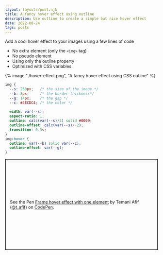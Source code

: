 ```yaml
---
layout: layouts/post.njk
title: A fancy hover effect using outline
description: Use outline to create a simple but nice hover effect
date: 2022-08-24
tags: posts
---
```


Add a cool hover effect to your images using a few lines of code
* No extra element (only the `<img>` tag)
* No pseudo element
* Using only the outline property
* Optimized with CSS variables


{% image "./hover-effect.png", "A fancy hover effect using CSS outline" %}

```css
img {
  --s: 250px;   /* the size of the image */
  --b: 8px;     /* the border thickness*/
  --g: 14px;    /* the gap */
  --c: #4ECDC4; /* the color */
  
  width: var(--s);
  aspect-ratio: 1;
  outline: calc(var(--s)/2) solid #0009;
  outline-offset: calc(var(--s)/-2);
  transition: 0.3s;
}
img:hover {
  outline: var(--b) solid var(--c);
  outline-offset: var(--g);
}
```

<p class="codepen" data-height="300" data-default-tab="result" data-slug-hash="JjLVLPL" data-preview="true" data-user="t_afif" style="height: 300px; box-sizing: border-box; display: flex; align-items: center; justify-content: center; border: 2px solid; margin: 1em 0; padding: 1em;">
  <span>See the Pen <a href="https://codepen.io/t_afif/pen/JjLVLPL">
  Frame hover effect with one element</a> by Temani Afif (<a href="https://codepen.io/t_afif">@t_afif</a>)
  on <a href="https://codepen.io">CodePen</a>.</span>
</p>
<script async src="https://cpwebassets.codepen.io/assets/embed/ei.js"></script>

